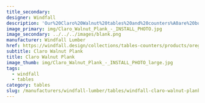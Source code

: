 ```yaml
---
title_secondary:
designer: Windfall
description: 'Our%20Claro%20Walnut%20tables%20and%20counters%A0are%20built%20with%20parallel%20strips%20of%20wood%20varying%20in%20width%20%28typically%204%22%20to%206%22%29.%20%A0%20Claro%20walnut%20ranges%20in%20color%20from%20creamy%20white%2C%20light%20brown%20to%20dark%20chocolate%20brown.%20The%20wood%20develops%20a%20rich%20patina%20as%20it%20ages.%20The%20grain%20pattern%20is%20generally%20straight%20and%20includes%20curls%20and%20figuring%20with%20luxurious%20highlights.%20Tops%A0are%20made%20to%20order%20with%20cut-outs%20and%20shaping%20available.%20Staggered%20butt%20joints%20may%20be%20used%20for%20tops%20longer%20than%208%27.'
image_primary: img/Claro_Walnut_Plank_-_INSTALL_PHOTO.jpg
image_secondary: ../../../images/blank.png
manufacturer: Windfall Lumber
href: https://windfall.design/collections/tables-counters/products/oregon-black-walnut-plank-countertop
subtitle: Claro Walnut Plank
title: Claro Walnut Plank
image_thumb: img/Claro_Walnut_Plank_-_INSTALL_PHOTO_large.jpg
tags:
  - windfall
  - tables
category: tables
slug: /manufacturers/windfall-lumber/tables/windfall-claro-walnut-plank
---
```

